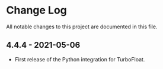 # Change Log

All notable changes to this project are documented in this file.

## 4.4.4 - 2021-05-06

* First release of the Python integration for TurboFloat.